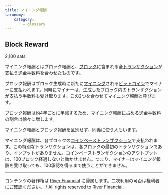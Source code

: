 ```yaml
---
title: マイニング報酬
taxonomy:
    category:
        - glossary
---
```


## Block Reward
2,100 sats

マイニング報酬とはブロック報酬と、[ブロック](https://lostinbitcoin.sakuraweb.com/glossary/block/)に含まれる全[トランザクション](https://lostinbitcoin.sakuraweb.com/glossary/transaction/)が支払う[送金手数料](https://lostinbitcoin.sakuraweb.com/glossary/transaction_fee/)を合わせたものです。

ブロック報酬はブロック生成時に新たに[マイニング](https://lostinbitcoin.sakuraweb.com/glossary/mining/)される[ビットコイン](https://lostinbitcoin.sakuraweb.com/glossary/bitcoin/)でマイナーに支払われます。同時にマイナーは、生成したブロック内のトランザクションが支払う手数料も受け取ります。この2つを合わせてマイニング報酬と呼びます。

ブロック報酬は約4年ごとに半減するため、マイニング報酬に占める送金手数料の割合は徐々に増します。

マイニング報酬とブロック報酬を区別せず、同義に使う人もいます。

マイニング報酬は、各ブロックの[コインベーストランザクション](https://lostinbitcoin.sakuraweb.com/glossary/coinbase_transaction/)で支払われます。この特別なトランザクションは、各ブロックの最初のトランザクションであり、インプットがありません。コインベーストランザクションのアウトプットは、100ブロック経過しないと動かせません。つまり、マイナーはマイニング報酬を受け取っても、100承認を得るまで使うことができません。

---
コンテンツの著作権は [River Financial](https://river.com/) に帰属します。二次利用の可否は権利者にご確認ください。 / All rights reserved to River Financial.

